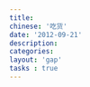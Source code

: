 ```yaml
---
title:
chinese: '吃货'
date: '2012-09-21'
description:
categories:
layout: 'gap'
tasks : true
---
```

